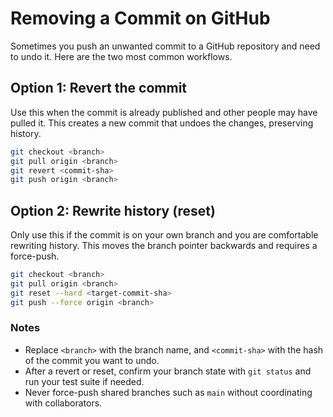 # Removing a Commit on GitHub

Sometimes you push an unwanted commit to a GitHub repository and need to undo it. Here are the two most common workflows.

## Option 1: Revert the commit
Use this when the commit is already published and other people may have pulled it. This creates a new commit that undoes the changes, preserving history.

```bash
git checkout <branch>
git pull origin <branch>
git revert <commit-sha>
git push origin <branch>
```

## Option 2: Rewrite history (reset)
Only use this if the commit is on your own branch and you are comfortable rewriting history. This moves the branch pointer backwards and requires a force-push.

```bash
git checkout <branch>
git pull origin <branch>
git reset --hard <target-commit-sha>
git push --force origin <branch>
```

### Notes
- Replace `<branch>` with the branch name, and `<commit-sha>` with the hash of the commit you want to undo.
- After a revert or reset, confirm your branch state with `git status` and run your test suite if needed.
- Never force-push shared branches such as `main` without coordinating with collaborators.
